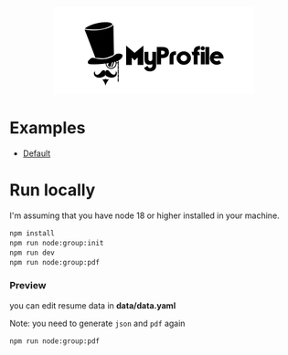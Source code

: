 <div style="text-align:center">
  <img src="./doc/logo.webp">
</div>

# Examples
 - [Default](./data/examples/default.pdf)

# Run locally
I'm assuming that you have node 18 or higher installed in your machine.

```bash
npm install
npm run node:group:init
npm run dev
npm run node:group:pdf
```

### Preview

you can edit resume data in **data/data.yaml**

Note: you need to generate `json` and `pdf` again

```bash
npm run node:group:pdf
```